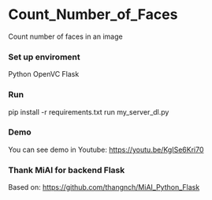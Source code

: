 # Count_Number_of_Faces
Count number of faces in an image

### Set up enviroment
Python
OpenVC
Flask
### Run 
pip install -r requirements.txt
run my_server_dl.py 
### Demo
You can see demo in Youtube: https://youtu.be/KgISe6Kri70

### Thank MiAI for backend Flask
Based on: https://github.com/thangnch/MiAI_Python_Flask
